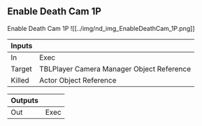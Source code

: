 ## Enable Death Cam 1P
Enable Death Cam 1P
![[../img/nd_img_EnableDeathCam_1P.png]]

|Inputs||
|--|--|
| In | Exec |
| Target | TBLPlayer Camera Manager Object Reference |
| Killed | Actor Object Reference |

|Outputs||
|--|--|
| Out | Exec |
